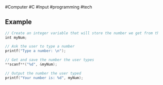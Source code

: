 #Computer #C #Input #programming #tech 
## Example
```C
// Create an integer variable that will store the number we get from the user  
int myNum;  
  
// Ask the user to type a number  
printf("Type a number: \n");  
  
// Get and save the number the user types  
**scanf**("%d", &myNum);  
  
// Output the number the user typed  
printf("Your number is: %d", myNum);
```
